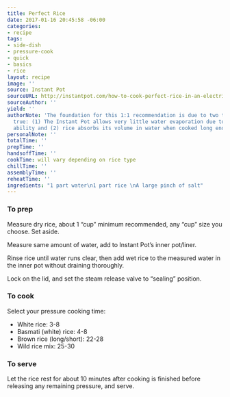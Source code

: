 ```yaml
---
title: Perfect Rice
date: 2017-01-16 20:45:58 -06:00
categories:
- recipe
tags:
- side-dish
- pressure-cook
- quick
- basics
- rice
layout: recipe
image: ''
source: Instant Pot
sourceURL: http://instantpot.com/how-to-cook-perfect-rice-in-an-electric-pressure-cooker/
sourceAuthor: ''
yield: ''
authorNote: 'The foundation for this 1:1 recommendation is due to two things being
  true: (1) The Instant Pot allows very little water evaporation due to it''s sealing
  ability and (2) rice absorbs its volume in water when cooked long enough.'
personalNote: ''
totalTime: ''
prepTime: ''
handsoffTime: ''
cookTime: will vary depending on rice type
chillTime: ''
assemblyTime: ''
reheatTime: ''
ingredients: "1 part water\n1 part rice \nA large pinch of salt"
---
```


### To prep
Measure dry rice, about 1 “cup” minimum recommended, any “cup” size you choose. Set aside.

Measure same amount of water, add to Instant Pot’s inner pot/liner.

Rinse rice until water runs clear, then add wet rice to the measured water in the inner pot without draining thoroughly.

Lock on the lid, and set the steam release valve to “sealing” position.

### To cook

Select your pressure cooking time:

* White rice: 3-8
* Basmati (white) rice: 4-8
* Brown rice (long/short): 22-28
* Wild rice mix: 25-30

### To serve

Let the rice rest for about 10 minutes after cooking is finished before releasing any remaining pressure, and serve.

